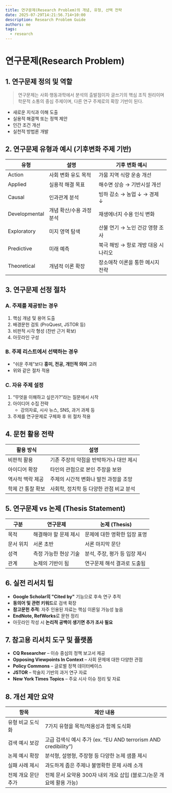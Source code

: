 ```yaml
---
title: 연구문제(Research Problem)의 개념, 유형, 선택 전략
date: 2025-07-29T14:21:56.714+10:00
description: Research Problem Guide
authors: me
tags:
  - research
---
```


# 연구문제(Research Problem)

## 1. 연구문제 정의 및 역할

> 연구문제는 사회·행동과학에서 분석의 출발점이자 글쓰기의 핵심 조직 원리이며
> 학문적 소통의 중심 주제이며, 다른 연구 주제로의 확장 기반이 된다.

- 새로운 지식과 이해 도출
- 실용적 해결책 또는 정책 제안
- 인간 조건 개선
- 실천적 방법론 개발

## 2. 연구문제 유형과 예시 (기후변화 주제 기반)

| 유형          | 설명 | 기후 변화 예시 |
|---------------|------|----------------|
| Action        | 사회 변화 유도 목적 | 가뭄 지역 식량 운송 개선 |
| Applied       | 실용적 해결 목표 | 해수면 상승 → 기반시설 개선 |
| Causal        | 인과관계 분석 | 빙하 감소 → 농업 ↓ → 경제 ↓ |
| Developmental | 개념 확산/수용 과정 분석 | 재생에너지 수용 인식 변화 |
| Exploratory   | 미지 영역 탐색 | 산불 연기 → 노인 건강 영향 조사 |
| Predictive    | 미래 예측 | 북극 해빙 → 항로 개방 대응 시나리오 |
| Theoretical   | 개념적 이론 확장 | 장소애착 이론을 통한 메시지 전략 |

## 3. 연구문제 선정 절차

### A. 주제를 제공받는 경우

1. 핵심 개념 및 용어 도출
2. 배경문헌 검토 (ProQuest, JSTOR 등)
3. 비판적 시각 형성 (찬반 근거 확보)
4. 아웃라인 구성

### B. 주제 리스트에서 선택하는 경우

- “쉬운 주제”보다 **흥미, 전공, 개인적 의미** 고려
- 위와 같은 절차 적용

### C. 자유 주제 설정

1. “무엇을 이해하고 싶은가?”라는 질문에서 시작
2. 아이디어 수집 전략
   - 강의자료, 시사 뉴스, SNS, 과거 과제 등
3. 주제를 연구문제로 구체화 후 위 절차 적용

## 4. 문헌 활용 전략

| 활용 방식            | 설명 |
|----------------------|------|
| 비판적 활용           | 기존 주장의 약점을 반박하거나 대안 제시 |
| 아이디어 확장         | 타인의 관점으로 본인 주장을 보완 |
| 역사적 맥락 제공      | 주제의 시간적 변화나 발전 과정을 조망 |
| 학제 간 통찰 확보      | 사회학, 정치학 등 다양한 관점 비교 분석 |

## 5. 연구문제 vs 논제 (Thesis Statement)

| 구분        | 연구문제 | 논제 (Thesis) |
|-------------|-----------|----------------|
| 목적        | 해결해야 할 문제 제시 | 문제에 대한 명확한 입장 표명 |
| 문서 위치   | 서론 초반 | 서론 마지막 문단 |
| 성격        | 측정 가능한 현상 기술 | 분석, 주장, 평가 등 입장 제시 |
| 관계        | 논제의 기반이 됨 | 연구문제 해석 결과로 도출됨 |

## 6. 실전 리서치 팁

- **Google Scholar의 "Cited by"** 기능으로 후속 연구 추적
- **동의어 및 관련 키워드**로 검색 확장
- **참고문헌 추적**: 자주 인용된 자료는 핵심 이론일 가능성 높음
- **EndNote, RefWorks**로 문헌 정리
- 아웃라인 작성 시 **논리적 공백이 생기면 추가 조사 필요**

## 7. 참고용 리서치 도구 및 플랫폼

- **CQ Researcher** – 이슈 중심의 정책 보고서 제공
- **Opposing Viewpoints In Context** – 사회 문제에 대한 다양한 관점
- **Policy Commons** – 글로벌 정책 데이터베이스
- **JSTOR** – 학술지 기반의 과거 연구 자료
- **New York Times Topics** – 주요 시사 이슈 정리 및 자료

## 8. 개선 제안 요약

| 항목              | 제안 내용 |
|-------------------|-----------|
| 유형 비교 도식화     | 7가지 유형을 목적/적용성과 함께 도식화 |
| 검색 예시 보강      | 고급 검색식 예시 추가 (ex. “EU AND terrorism AND credibility”) |
| 논제 예시 확장      | 분석형, 설명형, 주장형 등 다양한 논제 샘플 제시 |
| 실패 사례 제시      | 과도하게 좁은 주제나 불명확한 문제 사례 소개 |
| 전체 개요 문단 추가 | 전체 문서 요약용 300자 내외 개요 삽입 (블로그/논문 개요에 활용 가능) |
